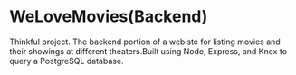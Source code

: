 # WeLoveMovies(Backend)

Thinkful project. The backend portion of a webiste for listing movies and their showings at different theaters.Built using Node, Express, and Knex to query a PostgreSQL database.